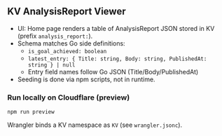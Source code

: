 ## KV AnalysisReport Viewer

- UI: Home page renders a table of AnalysisReport JSON stored in KV (prefix `analysis_report:`).
- Schema matches Go side definitions:
  - `is_goal_achieved: boolean`
  - `latest_entry: { Title: string, Body: string, PublishedAt: string } | null`
  - Entry field names follow Go JSON (Title/Body/PublishedAt)
- Seeding is done via npm scripts, not in runtime.

### Run locally on Cloudflare (preview)

```
npm run preview
```

Wrangler binds a KV namespace as `KV` (see `wrangler.jsonc`).
